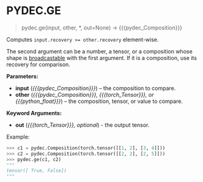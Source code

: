 # PYDEC.GE
> pydec.ge(input, other, *, out=None) →  {{{pydec_Composition}}}

Computes `input.recovery >= other.recovery` element-wise.

The second argument can be a number, a tensor, or a composition whose shape is [broadcastable](https://pytorch.org/docs/stable/notes/broadcasting.html#broadcasting-semantics) with the first argument. If it is a composition, use its recovery for comparison.


**Parameters:**

* **input** (*{{{pydec_Composition}}}*) – the composition to compare.
* **other** (*{{{pydec_Composition}}}, {{{torch_Tensor}}}, or {{{python_float}}}*) – the composition, tensor, or value to compare.

**Keyword Arguments:**
* **out** (*{{{torch_Tensor}}}, optional*) - the output tensor.


Example:
```python
>>> c1 = pydec.Composition(torch.tensor([[1, 2], [3, 4]]))
>>> c2 = pydec.Composition(torch.tensor([[2, 2], [2, 5]]))
>>> pydec.ge(c1, c2)
"""
tensor([ True, False])
"""
```
